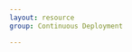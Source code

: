 ```yaml
---
layout: resource
group: Continuous Deployment

---
```

<!-- General resources go here -->

<!-- ####Core -->

<!-- ####Intermediate -->

<!-- ####Advanced -->

<!-- ####Jedi -->
